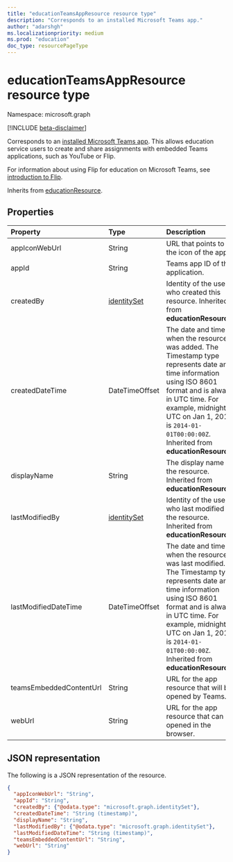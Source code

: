 ```yaml
---
title: "educationTeamsAppResource resource type"
description: "Corresponds to an installed Microsoft Teams app."
author: "adarshgh"
ms.localizationpriority: medium
ms.prod: "education"
doc_type: resourcePageType
---
```


# educationTeamsAppResource resource type

Namespace: microsoft.graph

[!INCLUDE [beta-disclaimer](../../includes/beta-disclaimer.md)]

Corresponds to an [installed Microsoft Teams app](teamsappinstallation.md). This allows education service users to create and share assignments with embedded Teams applications, such as YouTube or Flip.

For information about using Flip for education on Microsoft Teams, see [introduction to Flip](https://learn.microsoft.com/training/educator-center/product-guides/flip).

Inherits from [educationResource](educationresource.md).

## Properties

| Property                | Type                          | Description                                                                                    |
|:------------------------|:------------------------------|:-----------------------------------------------------------------------------------------------|
| appIconWebUrl           | String                        | URL that points to the icon of the app.                                                        |
| appId                   | String                        | Teams app ID of the application.                                                               |
| createdBy               | [identitySet](identityset.md) | Identity of the user who created this resource. Inherited from **educationResource**.     |
| createdDateTime         | DateTimeOffset                | The date and time when the resource was added. The Timestamp type represents date and time information using ISO 8601 format and is always in UTC time. For example, midnight UTC on Jan 1, 2014 is `2014-01-01T00:00:00Z`. Inherited from **educationResource**. |
| displayName             | String                        | The display name of the resource. Inherited from **educationResource**.                        |
| lastModifiedBy          | [identitySet](identityset.md) | Identity of the user who last modified the resource. Inherited from **educationResource**.     |
| lastModifiedDateTime    | DateTimeOffset                | The date and time when the resource was last modified. The Timestamp type represents date and time information using ISO 8601 format and is always in UTC time. For example, midnight UTC on Jan 1, 2014 is `2014-01-01T00:00:00Z`. Inherited from **educationResource**. |
| teamsEmbeddedContentUrl | String                        | URL for the app resource that will be opened by Teams.                                         |
| webUrl                  | String                        | URL for the app resource that can be opened in the browser.                                    |

## JSON representation

The following is a JSON representation of the resource.

<!-- {
  "blockType": "resource",
  "optionalProperties": [

  ],
  "@odata.type": "microsoft.graph.educationTeamsAppResource"
}-->

```json
{
  "appIconWebUrl": "String",
  "appId": "String",
  "createdBy": {"@odata.type": "microsoft.graph.identitySet"},
  "createdDateTime": "String (timestamp)",
  "displayName": "String",
  "lastModifiedBy": {"@odata.type": "microsoft.graph.identitySet"},
  "lastModifiedDateTime": "String (timestamp)",
  "teamsEmbeddedContentUrl": "String",
  "webUrl": "String"
}
```

<!-- uuid: 8fcb5dbc-d5aa-4681-8e31-b001d5168d79
2015-10-25 14:57:30 UTC -->
<!--
{
  "type": "#page.annotation",
  "description": "educationTeamsAppResource resource",
  "keywords": "",
  "section": "documentation",
  "tocPath": "",
  "suppressions": []
}
-->
